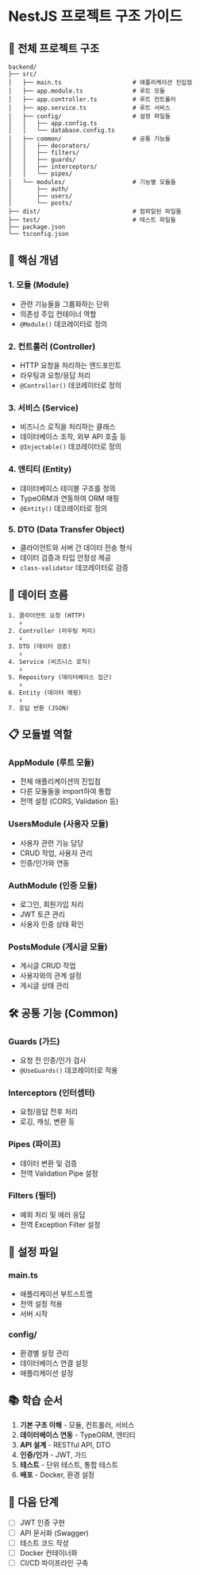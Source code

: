 # NestJS 프로젝트 구조 가이드

## 📁 전체 프로젝트 구조

```
backend/
├── src/
│   ├── main.ts                    # 애플리케이션 진입점
│   ├── app.module.ts              # 루트 모듈
│   ├── app.controller.ts          # 루트 컨트롤러
│   ├── app.service.ts             # 루트 서비스
│   ├── config/                    # 설정 파일들
│   │   ├── app.config.ts
│   │   └── database.config.ts
│   ├── common/                    # 공통 기능들
│   │   ├── decorators/
│   │   ├── filters/
│   │   ├── guards/
│   │   ├── interceptors/
│   │   └── pipes/
│   └── modules/                   # 기능별 모듈들
│       ├── auth/
│       ├── users/
│       └── posts/
├── dist/                          # 컴파일된 파일들
├── test/                          # 테스트 파일들
├── package.json
└── tsconfig.json
```

## 🎯 핵심 개념

### 1. **모듈 (Module)**

- 관련 기능들을 그룹화하는 단위
- 의존성 주입 컨테이너 역할
- `@Module()` 데코레이터로 정의

### 2. **컨트롤러 (Controller)**

- HTTP 요청을 처리하는 엔드포인트
- 라우팅과 요청/응답 처리
- `@Controller()` 데코레이터로 정의

### 3. **서비스 (Service)**

- 비즈니스 로직을 처리하는 클래스
- 데이터베이스 조작, 외부 API 호출 등
- `@Injectable()` 데코레이터로 정의

### 4. **엔티티 (Entity)**

- 데이터베이스 테이블 구조를 정의
- TypeORM과 연동하여 ORM 매핑
- `@Entity()` 데코레이터로 정의

### 5. **DTO (Data Transfer Object)**

- 클라이언트와 서버 간 데이터 전송 형식
- 데이터 검증과 타입 안정성 제공
- `class-validator` 데코레이터로 검증

## 🔄 데이터 흐름

```
1. 클라이언트 요청 (HTTP)
   ↓
2. Controller (라우팅 처리)
   ↓
3. DTO (데이터 검증)
   ↓
4. Service (비즈니스 로직)
   ↓
5. Repository (데이터베이스 접근)
   ↓
6. Entity (데이터 매핑)
   ↓
7. 응답 반환 (JSON)
```

## 📋 모듈별 역할

### **AppModule (루트 모듈)**

- 전체 애플리케이션의 진입점
- 다른 모듈들을 import하여 통합
- 전역 설정 (CORS, Validation 등)

### **UsersModule (사용자 모듈)**

- 사용자 관련 기능 담당
- CRUD 작업, 사용자 관리
- 인증/인가와 연동

### **AuthModule (인증 모듈)**

- 로그인, 회원가입 처리
- JWT 토큰 관리
- 사용자 인증 상태 확인

### **PostsModule (게시글 모듈)**

- 게시글 CRUD 작업
- 사용자와의 관계 설정
- 게시글 상태 관리

## 🛠️ 공통 기능 (Common)

### **Guards (가드)**

- 요청 전 인증/인가 검사
- `@UseGuards()` 데코레이터로 적용

### **Interceptors (인터셉터)**

- 요청/응답 전후 처리
- 로깅, 캐싱, 변환 등

### **Pipes (파이프)**

- 데이터 변환 및 검증
- 전역 Validation Pipe 설정

### **Filters (필터)**

- 예외 처리 및 에러 응답
- 전역 Exception Filter 설정

## 🔧 설정 파일

### **main.ts**

- 애플리케이션 부트스트랩
- 전역 설정 적용
- 서버 시작

### **config/**

- 환경별 설정 관리
- 데이터베이스 연결 설정
- 애플리케이션 설정

## 📚 학습 순서

1. **기본 구조 이해** - 모듈, 컨트롤러, 서비스
2. **데이터베이스 연동** - TypeORM, 엔티티
3. **API 설계** - RESTful API, DTO
4. **인증/인가** - JWT, 가드
5. **테스트** - 단위 테스트, 통합 테스트
6. **배포** - Docker, 환경 설정

## 🎯 다음 단계

- [ ] JWT 인증 구현
- [ ] API 문서화 (Swagger)
- [ ] 테스트 코드 작성
- [ ] Docker 컨테이너화
- [ ] CI/CD 파이프라인 구축
